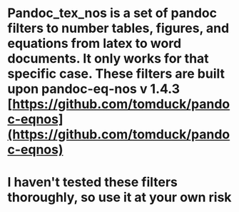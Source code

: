 # Pandoc_tex_nos is a set of pandoc filters to number tables, figures, and equations from latex to word documents. It only works for that specific case. These filters are built upon pandoc-eq-nos v 1.4.3 [https://github.com/tomduck/pandoc-eqnos](https://github.com/tomduck/pandoc-eqnos) 

# I haven't tested these filters thoroughly, so use it at your own risk


